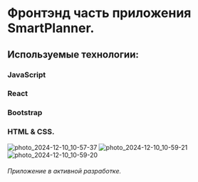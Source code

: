 # Фронтэнд часть приложения SmartPlanner.
## Используемые технологии:

### JavaScript
### React
### Bootstrap
### HTML & CSS.
![photo_2024-12-10_10-57-37](https://github.com/user-attachments/assets/5ef698e0-96a6-4558-b21b-49edc29ee87e)
![photo_2024-12-10_10-59-21](https://github.com/user-attachments/assets/6b6d505e-9d14-4e5d-9424-bd8f5f55d9b4)
![photo_2024-12-10_10-59-20](https://github.com/user-attachments/assets/6318dbaa-48f7-411d-b31f-9a66faea47ee)

###### Приложение в активной разработке.

